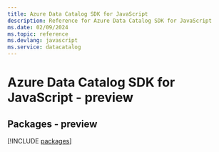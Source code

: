 ```yaml
---
title: Azure Data Catalog SDK for JavaScript
description: Reference for Azure Data Catalog SDK for JavaScript
ms.date: 02/09/2024
ms.topic: reference
ms.devlang: javascript
ms.service: datacatalog
---
```

# Azure Data Catalog SDK for JavaScript - preview
## Packages - preview
[!INCLUDE [packages](data-catalog-index.md)]